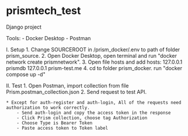 # prismtech_test
Django project

Tools:
	- Docker Desktop
	- Postman

I. Setup
	1. Change SOURCEROOT in /prism_docker/.env to path of folder prism_source.
	2. Open Docker Desktop, open terminal and run "docker network create prismnetwork".
	3. Open file hosts and add hosts:
		127.0.0.1 prismdb
		127.0.0.1 prism-test.me
	4. cd to folder prism_docker. run "docker compose up -d"
	
II. Test
	1. Open Postman, import collection from file Prism.postman_collection.json
	2. Send request to test API.
	
	* Except for auth-register and auth-login, All of the requests need authorization to work correctly.
		- Send auth-login and copy the access token in the response
		- Click Prism collection, choose tag Authorization
		- Choose Type is Bearer Token
		- Paste access token to Token label
